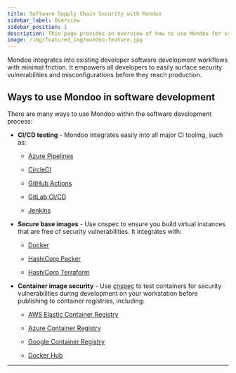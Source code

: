 ```yaml
---
title: Software Supply Chain Security with Mondoo
sidebar_label: Overview
sidebar_position: 1
description: This page provides an overview of how to use Mondoo for software supply chain security.
image: /img/featured_img/mondoo-feature.jpg
---
```


Mondoo integrates into existing developer software development workflows with minimal friction. It empowers all developers to easily surface security vulnerabilities and misconfigurations before they reach production.

## Ways to use Mondoo in software development

There are many ways to use Mondoo within the software development process:

- **CI/CD testing** - Mondoo integrates easily into all major CI tooling, such as:
  - [Azure Pipelines](/platform/infra/supply/cicd/azure-pipelines/)

  - [CircleCI](/platform/infra/supply/cicd/circleci/)

  - [GitHub Actions](/platform/infra/supply/cicd/github-actions/)

  - [GitLab CI/CD](/platform/infra/supply/cicd/gitlab/)

  - [Jenkins](/platform/infra/supply/cicd/jenkins/)

- **Secure base images** - Use cnspec to ensure you build virtual instances that are free of security vulnerabilities. It integrates with:
  - [Docker](/cnspec/supplychain/docker/)

  - [HashiCorp Packer](/cnspec/supplychain/packer/)

  - [HashiCorp Terraform](/cnspec/supplychain/terraform/)

- **Container image security** - Use [cnspec](/cnspec/cnspec-about/) to test containers for security vulnerabilities during development on your workstation before publishing to container registries, including:
  - [AWS Elastic Container Registry](/cnspec/supplychain/registry/aws_ecr/)

  - [Azure Container Registry](/cnspec/supplychain/registry/azure_acr/)

  - [Google Container Registry](/cnspec/supplychain/registry/gcp_gcr/)

  - [Docker Hub](/cnspec/supplychain/registry/docker_hub/)

---

